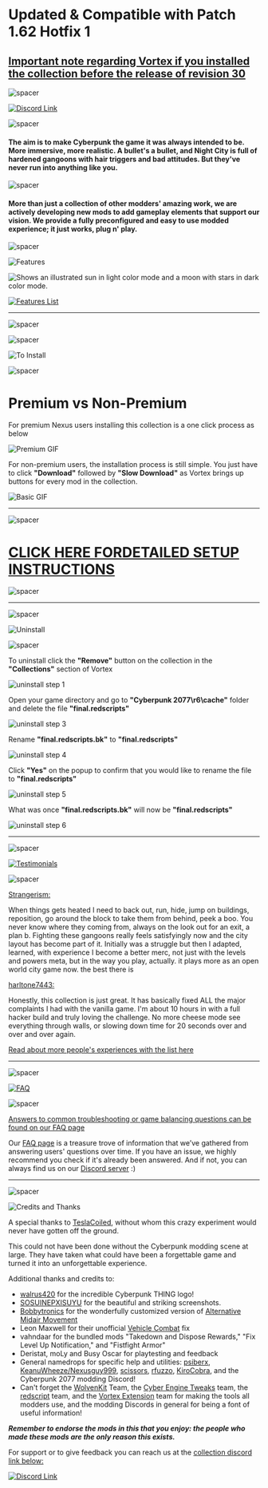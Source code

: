 # **Updated & Compatible with Patch 1.62 Hotfix 1**

## [Important note regarding Vortex if you installed the collection before the release of revision 30](https://forums.nexusmods.com/index.php?/topic/11923283-cyberpunk-thing-1-61/?p=118319143)

![spacer](https://i.imgur.com/42dA30s.png)

[![Discord Link](https://i.imgur.com/OehZMjj.png)](https://discord.gg/eJdMQKnQVt)

![spacer](https://i.imgur.com/42dA30s.png)

#### The aim is to make Cyberpunk the game it was always intended to be. More immersive, more realistic. A bullet's a bullet, and Night City is full of hardened gangoons with hair triggers and bad attitudes. But they've never run into anything like you.

![spacer](https://i.imgur.com/42dA30s.png)

#### More than just a collection of other modders' amazing work, we are actively developing new mods to add gameplay elements that support our vision. We provide a fully preconfigured and easy to use modded experience; it just works, plug n' play.

![spacer](https://i.imgur.com/42dA30s.png)

![Features](https://i.imgur.com/Pne7IiW.png)

<picture>
  <source media="(prefers-color-scheme: dark)" srcset="https://i.imgur.com/JZ3pUvU.png">
  <img alt="Shows an illustrated sun in light color mode and a moon with stars in dark color mode." src="https://i.imgur.com/wxtFNkO.png">
</picture>

[![Features List](https://i.imgur.com/GLyL7rR.png)](https://github.com/z9er/CyberpunkTHING/blob/main/modlist.md)

---

![spacer](https://i.imgur.com/42dA30s.png)

![spacer](https://i.imgur.com/42dA30s.png)

![To Install](https://i.imgur.com/z6KynkI.png)

![spacer](https://i.imgur.com/42dA30s.png)

# Premium vs Non-Premium

For premium Nexus users installing this collection is a one click process as below

![Premium GIF](https://media.giphy.com/media/v1.Y2lkPTc5MGI3NjExOTU4NmJiM2Q4Y2QxYzI5MjQyMDViN2RmYTU5MWIyMjU3MzkzZjg0MSZjdD1n/HEGph9HbpardEJUFgk/giphy.gif)

For non-premium users, the installation process is still simple. You just have to click **"Download"** followed by **"Slow Download"** as Vortex brings up buttons for every mod in the collection.

![Basic GIF](https://media.giphy.com/media/fgjbGZHcWGwqYWOyAl/giphy.gif)

---

![spacer](https://i.imgur.com/42dA30s.png)

# [CLICK HERE FORDETAILED SETUP INSTRUCTIONS](https://github.com/z9er/CyberpunkTHING/blob/main/Detailed%20Vortex%20Install%20Instructions.md)

![spacer](https://i.imgur.com/42dA30s.png)

---

![spacer](https://i.imgur.com/42dA30s.png)

![Uninstall](https://i.imgur.com/S8js7hT.png)

![spacer](https://i.imgur.com/42dA30s.png)

To uninstall click the **"Remove"** button on the collection in the **"Collections"** section of Vortex

![uninstall step 1](https://i.imgur.com/sox8fvJ.png)

Open your game directory and go to **"Cyberpunk 2077\r6\cache"** folder and delete the file **"final.redscripts"**

![uninstall step 3](https://i.imgur.com/3nBoD85.png)

Rename **"final.redscripts.bk"** to **"final.redscripts"**

![uninstall step 4](https://i.imgur.com/c0psZui.png)

Click **"Yes"** on the popup to confirm that you would like to rename the file to **"final.redscripts"**

![uninstall step 5](https://i.imgur.com/NPXljzg.png)

What was once **"final.redscripts.bk"** will now be **"final.redscripts"**

![uninstall step 6](https://i.imgur.com/W4gP6uM.png)

---

![spacer](https://i.imgur.com/42dA30s.png)

[![Testimonials](https://i.imgur.com/uJ4hFcp.png)](https://github.com/z9er/CyberpunkTHING/blob/main/Testimonials.md "Testimonials")

[testimonialimage]: https://i.imgur.com/uJ4hFcp.png

![spacer](https://i.imgur.com/42dA30s.png)

[Strangerism:](https://www.nexusmods.com/fallout4/users/116794)

When things gets heated I need to back out, run, hide, jump on buildings, reposition, go around the block to take them from behind, peek a boo. You never know where they coming from, always on the look out for an exit, a plan b. Fighting these gangoons really feels satisfyingly now and the city layout has become part of it. Initially was a struggle but then I adapted, learned, with experience I become a better merc, not just with the levels and powers meta, but in the way you play, actually. it plays more as an open world city game now. the best there is

[harltone7443:](https://forums.nexusmods.com/index.php?/user/159683838-harltone7443/)

Honestly, this collection is just great. It has basically fixed ALL the major complaints I had with the vanilla game. I'm about 10 hours in with a full hacker build and truly loving the challenge. No more cheese mode see everything through walls, or slowing down time for 20 seconds over and over and over again.

[Read about more people's experiences with the list here](https://github.com/z9er/CyberpunkTHING/blob/main/Testimonials.md)

---

![spacer](https://i.imgur.com/42dA30s.png)

[![FAQ](https://i.imgur.com/BozcaiM.png)](https://github.com/z9er/CyberpunkTHING/blob/main/FAQ.md "FAQ")

[FAQimage]: https://i.imgur.com/BozcaiM.png

![spacer](https://i.imgur.com/42dA30s.png)

[Answers to common troubleshooting or game balancing questions can be found on our FAQ page](https://github.com/z9er/CyberpunkTHING/blob/main/FAQ.md)

Our [FAQ page](https://github.com/z9er/CyberpunkTHING/blob/main/FAQ.md) is a treasure trove of information that we’ve gathered from answering users' questions over time. If you have an issue, we highly recommend you check if it's already been answered. And if not, you can always find us on our [Discord server](https://discord.gg/eJdMQKnQVt) :)

---

![spacer](https://i.imgur.com/42dA30s.png)

![Credits and Thanks](https://i.imgur.com/JGNJXcY.png)

A special thanks to [TeslaCoiled](https://www.nexusmods.com/cyberpunk2077/users/3534466), without whom this crazy experiment would never have gotten off the ground.

This could not have been done without the Cyberpunk modding scene at large. They have taken what could have been a forgettable game and turned it into an unforgettable experience.

Additional thanks and credits to:

- [walrus420](https://www.nexusmods.com/cyberpunk2077/users/4076520) for the incredible Cyberpunk THING logo!
- [SOSUINEPXISUYU](https://www.nexusmods.com/cyberpunk2077/users/75442863?tab=user+files) for the beautiful and striking screenshots.
- [Bobbytronics](https://www.nexusmods.com/users/161227193) for the wonderfully customized version of [Alternative Midair Movement](https://www.nexusmods.com/cyberpunk2077/mods/5160)
- Leon Maxwell for their unofficial [Vehicle Combat](https://www.nexusmods.com/cyberpunk2077/mods/3815) fix
- vahndaar for the bundled mods "Takedown and Dispose Rewards," "Fix Level Up Notification," and "Fistfight Armor"
- Deristat, moLy and Busy Oscar for playtesting and feedback
- General namedrops for specific help and utilities: [psiberx](https://www.nexusmods.com/cyberpunk2077/users/108159138), [KeanuWheeze/Nexusguy999](https://www.nexusmods.com/cyberpunk2077/users/77476393), [scissors](https://www.nexusmods.com/cyberpunk2077/users/78269633), [rfuzzo](https://www.nexusmods.com/users/16300749), [KiroCobra](https://www.nexusmods.com/cyberpunk2077/users/40108180), and the Cyberpunk 2077 modding Discord!
- Can't forget the [WolvenKit](https://www.nexusmods.com/cyberpunk2077/mods/2201) Team, the [Cyber Engine Tweaks](https://www.nexusmods.com/cyberpunk2077/mods/107) team, the [redscript](https://www.nexusmods.com/cyberpunk2077/mods/1511) team, and the [Vortex Extension](https://www.nexusmods.com/site/mods/196) team for making the tools all modders use, and the modding Discords in general for being a font of useful information!

***Remember to endorse the mods in this that you enjoy: the people who made these mods are the only reason this exists.***

For support or to give feedback you can reach us at the [collection discord link below:](https://discord.gg/eJdMQKnQVt)

[![Discord Link](https://i.imgur.com/2zyLjNQ.png)](https://discord.gg/eJdMQKnQVt)
